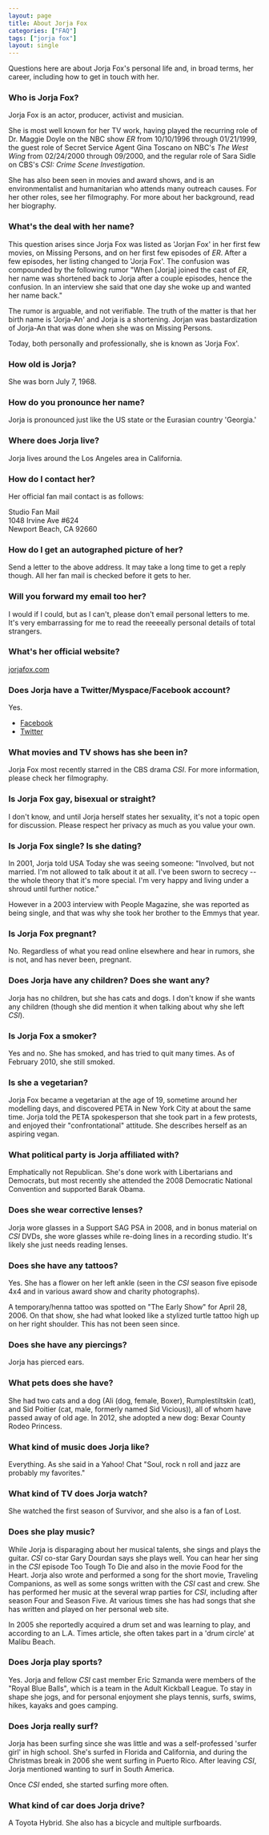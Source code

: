 ```yaml
---
layout: page
title: About Jorja Fox
categories: ["FAQ"]
tags: ["jorja fox"]
layout: single
---
```


Questions here are about Jorja Fox's personal life and, in broad terms, her career, including how to get in touch with her.

### Who is Jorja Fox?

Jorja Fox is an actor, producer, activist and musician.

She is most well known for her TV work, having played the recurring role of Dr. Maggie Doyle on the NBC show _ER_ from 10/10/1996 through 01/21/1999, the guest role of Secret Service Agent Gina Toscano on NBC's _The West Wing_ from 02/24/2000 through 09/2000, and the regular role of Sara Sidle on CBS's _CSI: Crime Scene Investigation_.

She has also been seen in movies and award shows, and is an environmentalist and humanitarian who attends many outreach causes. For her other roles, see her filmography. For more about her background, read her biography.

### What's the deal with her name?

This question arises since Jorja Fox was listed as 'Jorjan Fox' in her first few movies, on Missing Persons, and on her first few episodes of _ER_. After a few episodes, her listing changed to 'Jorja Fox'. The confusion was compounded by the following rumor "When [Jorja] joined the cast of _ER_, her name was shortened back to Jorja after a couple episodes, hence the confusion. In an interview she said that one day she woke up and wanted her name back."

The rumor is arguable, and not verifiable. The truth of the matter is that her birth name is 'Jorja-An' and Jorja is a shortening. Jorjan was bastardization of Jorja-An that was done when she was on Missing Persons.

Today, both personally and professionally, she is known as 'Jorja Fox'.

### How old is Jorja?

She was born July 7, 1968.

### How do you pronounce her name?

Jorja is pronounced just like the US state or the Eurasian country 'Georgia.'

### Where does Jorja live?

Jorja lives around the Los Angeles area in California.

### How do I contact her?

Her official fan mail contact is as follows:

Studio Fan Mail  
1048 Irvine Ave #624  
Newport Beach, CA 92660  

### How do I get an autographed picture of her?

Send a letter to the above address. It may take a long time to get a reply though. All her fan mail is checked before it gets to her.

### Will you forward my email too her?

I would if I could, but as I can't, please don't email personal letters to me. It's very embarrassing for me to read the reeeeally personal details of total strangers.

### What's her official website?

[jorjafox.com](http://jorjafox.com)

### Does Jorja have a Twitter/Myspace/Facebook account?

Yes.

* [Facebook](https://www.facebook.com/JorjaFoxworldwide)
* [Twitter](https://twitter.com/JorjaFoxofficia)

### What movies and TV shows has she been in?

Jorja Fox most recently starred in the CBS drama _CSI_. For more information, please check her filmography.

### Is Jorja Fox gay, bisexual or straight?

I don't know, and until Jorja herself states her sexuality, it's not a topic open for discussion. Please respect her privacy as much as you value your own.

### Is Jorja Fox single? Is she dating?

In 2001, Jorja told USA Today she was seeing someone: "Involved, but not married. I'm not allowed to talk about it at all. I've been sworn to secrecy -- the whole theory that it's more special. I'm very happy and living under a shroud until further notice."

However in a 2003 interview with People Magazine, she was reported as being single, and that was why she took her brother to the Emmys that year.

### Is Jorja Fox pregnant?

No. Regardless of what you read online elsewhere and hear in rumors, she is not, and has never been, pregnant.

### Does Jorja have any children? Does she want any?

Jorja has no children, but she has cats and dogs. I don't know if she wants any children (though she did mention it when talking about why she left _CSI_).

### Is Jorja Fox a smoker?

Yes and no. She has smoked, and has tried to quit many times. As of February 2010, she still smoked.

### Is she a vegetarian?

Jorja Fox became a vegetarian at the age of 19, sometime around her modelling days, and discovered PETA in New York City at about the same time. Jorja told the PETA spokesperson that she took part in a few protests, and enjoyed their "confrontational" attitude. She describes herself as an aspiring vegan.

### What political party is Jorja affiliated with?

Emphatically not Republican. She's done work with Libertarians and Democrats, but most recently she attended the 2008 Democratic National Convention and supported Barak Obama.

### Does she wear corrective lenses?

Jorja wore glasses in a Support SAG PSA in 2008, and in bonus material on _CSI_ DVDs, she wore glasses while re-doing lines in a recording studio. It's likely she just needs reading lenses.

### Does she have any tattoos?

Yes. She has a flower on her left ankle (seen in the _CSI_ season five episode 4x4 and in various award show and charity photographs).

A temporary/henna tattoo was spotted on "The Early Show" for April 28, 2006. On that show, she had what looked like a stylized turtle tattoo high up on her right shoulder. This has not been seen since.

### Does she have any piercings?

Jorja has pierced ears.

### What pets does she have?

She had two cats and a dog (Ali (dog, female, Boxer), Rumplestiltskin (cat), and Sid Poitier (cat, male, formerly named Sid Vicious)), all of whom have passed away of old age. In 2012, she adopted a new dog: Bexar County Rodeo Princess.

### What kind of music does Jorja like?

Everything. As she said in a Yahoo! Chat "Soul, rock n roll and jazz are probably my favorites."

### What kind of TV does Jorja watch?

She watched the first season of Survivor, and she also is a fan of Lost.

### Does she play music?

While Jorja is disparaging about her musical talents, she sings and plays the guitar. _CSI_ co-star Gary Dourdan says she plays well. You can hear her sing in the _CSI_ episode Too Tough To Die and also in the movie Food for the Heart. Jorja also wrote and performed a song for the short movie, Traveling Companions, as well as some songs written with the _CSI_ cast and crew. She has performed her music at the several wrap parties for _CSI_, including after season Four and Season Five. At various times she has had songs that she has written and played on her personal web site.

In 2005 she reportedly acquired a drum set and was learning to play, and according to an L.A. Times article, she often takes part in a 'drum circle' at Malibu Beach.

### Does Jorja play sports?

Yes. Jorja and fellow _CSI_ cast member Eric Szmanda were members of the "Royal Blue Balls", which is a team in the Adult Kickball League. To stay in shape she jogs, and for personal enjoyment she plays tennis, surfs, swims, hikes, kayaks and goes camping.

### Does Jorja really surf?

Jorja has been surfing since she was little and was a self-professed 'surfer girl' in high school. She's surfed in Florida and California, and during the Christmas break in 2006 she went surfing in Puerto Rico. After leaving _CSI_, Jorja mentioned wanting to surf in South America.

Once _CSI_ ended, she started surfing more often.

### What kind of car does Jorja drive?

A Toyota Hybrid. She also has a bicycle and multiple surfboards.
